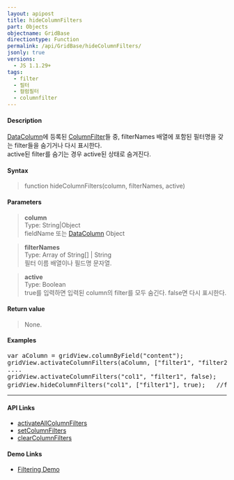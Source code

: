 ```yaml
---
layout: apipost
title: hideColumnFilters
part: Objects
objectname: GridBase
directiontype: Function
permalink: /api/GridBase/hideColumnFilters/
jsonly: true
versions:
  - JS 1.1.29+
tags:
  - filter
  - 필터
  - 컬럼필터
  - columnfilter
---
```



#### Description

 [DataColumn](/api/types/DataColumn)에 등록된 [ColumnFilter](/api/types/ColumnFilter)들 중, filterNames 배열에 포함된 필터명을 갖는 filter들을 숨기거나 다시 표시한다.   
 active된 filter를 숨기는 경우 active된 상태로 숨겨진다.  


#### Syntax

> function hideColumnFilters(column, filterNames, active)

#### Parameters

> **column**  
> Type: String\|Object  
> fieldName 또는 [DataColumn](/api/types/DataColumn/) Object  

> **filterNames**  
> Type: Array of String[] \| String  
> 필터 이름 배열이나 필드명 문자열.  

> **active**  
> Type: Boolean  
> true를 입력하면 입력된 column의 filter를 모두 숨긴다. false면 다시 표시한다.  

#### Return value

> None.

#### Examples 

<pre class="prettyprint">
var aColumn = gridView.columnByField("content");
gridView.activateColumnFilters(aColumn, ["filter1", "filter2", "filter3"], true);
....
gridView.activateColumnFilters("col1", "filter1", false);
gridView.hideColumnFilters("col1", ["filter1"], true);   //filter1을 필터목록에서 숨긴다. 
</pre>

---

#### API Links

* [activateAllColumnFilters](/api/GridBase/activateAllColumnFilters)
* [setColumnFilters](/api/GridBase/setColumnFilters)
* [clearColumnFilters](/api/GridBase/setColumnFilters)  

#### Demo Links

* [Filtering Demo](http://demo.realgrid.com/Columns/ColumnFiltering/)